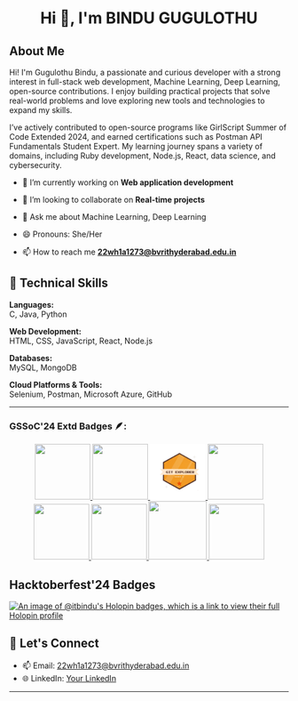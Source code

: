 <h1 align="center">Hi 👋, I'm BINDU GUGULOTHU</h1>

## About Me
Hi! I'm Gugulothu Bindu, a passionate and curious developer with a strong interest in full-stack web development, Machine Learning, Deep Learning, open-source contributions. I enjoy building practical projects that solve real-world problems and love exploring new tools and technologies to expand my skills.

I’ve actively contributed to open-source programs like GirlScript Summer of Code Extended 2024, and earned certifications such as Postman API Fundamentals Student Expert. My learning journey spans a variety of domains, including Ruby development, Node.js, React, data science, and cybersecurity.

- 🔭 I’m currently working on **Web application development**

- 👯 I’m looking to collaborate on **Real-time projects**

- 💬 Ask me about Machine Learning, Deep Learning

- 😄 Pronouns: She/Her 

- 📫 How to reach me **22wh1a1273@bvrithyderabad.edu.in**

## 🔧 Technical Skills

**Languages:**  
C, Java, Python

**Web Development:**  
HTML, CSS, JavaScript, React, Node.js

**Databases:**  
MySQL, MongoDB

**Cloud Platforms & Tools:**  
Selenium, Postman, Microsoft Azure, GitHub

---

<h3 align="left">GSSoC'24 Extd Badges 🪶:</h3>

<div style='display:flex; align-items:center; gap: 10px;' align='center'><a href="https://gssoc.girlscript.tech/leaderboard">
<img src="https://raw.githubusercontent.com/GSSoC24/Postman-Challenge/main/docs/assets/Postman%20White.png" width="100px" height="100px" />
<img src="https://raw.githubusercontent.com/GSSoC24/Hack-Web3Conf/refs/heads/main/assets/Hack-Web3Conf%202024%20Badge%20(2).png" width="100px" height="100px" />
<img src="https://raw.githubusercontent.com/GSSoC24/Contributor/refs/heads/main/assets/Git%20Explorer.png" width="100px" height="100px" />
<img src="https://raw.githubusercontent.com/GSSoC24/Postman-Challenge/main/docs/assets/1.png" width="100px" height="100px" />
<img src="https://raw.githubusercontent.com/GSSoC24/Postman-Challenge/main/docs/assets/2.png" width="100px" height="100px" />
<img src="https://raw.githubusercontent.com/GSSoC24/Postman-Challenge/main/docs/assets/3.png" width="100px" height="100px" />
<img src="https://raw.githubusercontent.com/GSSoC24/Postman-Challenge/main/docs/assets/4.png" width="105px" height="105px" />
<img src="https://raw.githubusercontent.com/GSSoC24/Postman-Challenge/main/docs/assets/5.png" width="100px" height="100px" />
</a></div>

## Hacktoberfest'24 Badges
[![An image of @itbindu's Holopin badges, which is a link to view their full Holopin profile](https://holopin.me/itbindu)](https://holopin.io/@itbindu)

## 🤝 Let's Connect

- 📫 Email: 22wh1a1273@bvrithyderabad.edu.in  
- 🌐 LinkedIn: [Your LinkedIn](https://www.linkedin.com/in/bindu-gugulothu/)

---

